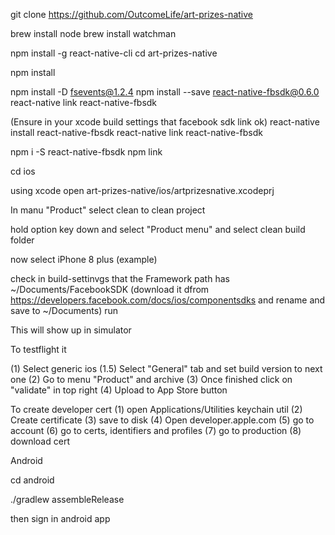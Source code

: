 
git clone https://github.com/OutcomeLife/art-prizes-native

brew install node
brew install watchman

npm install -g react-native-cli
cd art-prizes-native

npm install

npm install -D fsevents@1.2.4
npm install --save react-native-fbsdk@0.6.0 react-native link react-native-fbsdk

(Ensure in your xcode build settings that facebook sdk link ok)
react-native install react-native-fbsdk
react-native link react-native-fbsdk

npm i -S react-native-fbsdk
npm link




cd ios

using xcode open art-prizes-native/ios/artprizesnative.xcodeprj

In manu "Product" select clean to clean project

hold option key down and select "Product menu" and select clean build folder

now select iPhone 8 plus (example) 

check in build-settinvgs that the Framework path has ~/Documents/FacebookSDK
(download it dfrom https://developers.facebook.com/docs/ios/componentsdks and rename and save to ~/Documents)
run

This will show up in simulator

To testflight it

(1) Select generic ios 
(1.5) Select "General" tab  and set build version to next one
(2) Go to menu "Product" and archive
(3) Once finished click  on "validate" in top right
(4) Upload to App Store button

To create developer cert
(1) open Applications/Utilities keychain util
(2) Create certificate 
(3) save to disk
(4) Open developer.apple.com 
(5) go to account
(6) go to certs, identifiers and profiles
(7) go to production
(8) download cert

Android

cd android

./gradlew assembleRelease


then sign in android app
